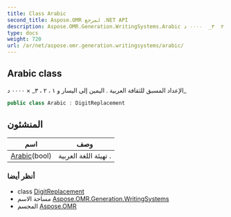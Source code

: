```yaml
---
title: Class Arabic
second_title: Aspose.OMR لمرجع .NET API
description: Aspose.OMR.Generation.WritingSystems.Arabic فصل. الإعداد المسبق للثقافة العربية . اليمين إلى اليسار و ١  ٢  ٣_  ٠٠٠٠ د_
type: docs
weight: 720
url: /ar/net/aspose.omr.generation.writingsystems/arabic/
---
```

## Arabic class

الإعداد المسبق للثقافة العربية . اليمين إلى اليسار و ١ ، ٢ ، ٣_ × ٠٠٠٠ د_

```csharp
public class Arabic : DigitReplacement
```

## المنشئون

| اسم | وصف |
| --- | --- |
| [Arabic](arabic/)(bool) | تهيئة اللغة العربية . |

### أنظر أيضا

* class [DigitReplacement](../digitreplacement/)
* مساحة الاسم [Aspose.OMR.Generation.WritingSystems](../../aspose.omr.generation.writingsystems/)
* المجسم [Aspose.OMR](../../)


